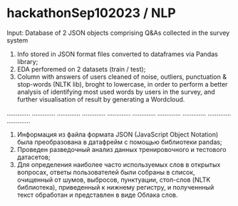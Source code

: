 # hackathonSep102023 / NLP 

Input: Database of 2 JSON objects comprising Q&As collected in the survey system

1. Info stored in JSON format files converted to dataframes via Pandas library;
2. EDA perforemed on 2 datasets (train / test);
3. Column with answers of users cleaned of noise, outliers, punctuation & stop-words (NLTK lib), broght to lowercase, in order to perform a better analysis of identifying most used words by users in the survey, and further visualisation of result by generating a Wordcloud.

.............  .............  .............  .............  .............  .............  .............  .............  .............  .............


1. Информация из файла формата JSON (JavaScript Object Notation) была преобразована в датафрейм с помощью библиотеки pandas;
2. Проведен разведочный анализ данных тренировочного и тестового датасетов;
3. Для определения наиболее часто используемых слов в открытых вопросах, ответы пользователей были собраны в список, очищенный от шумов, выбросов, пунктуации, стоп-слов (NLTK библиотека), приведенный к нижнему регистру, и полученнный текст обработан и представлен в виде Облака слов.

